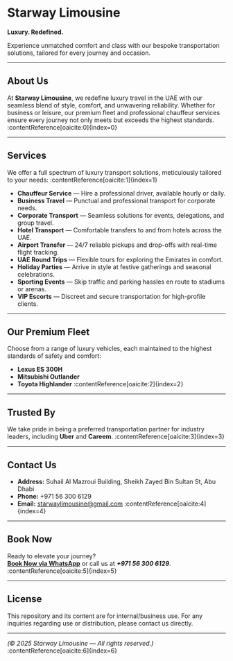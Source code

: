 # Starway Limousine

**Luxury. Redefined.**

Experience unmatched comfort and class with our bespoke transportation solutions, tailored for every journey and occasion.

---

##  About Us

At **Starway Limousine**, we redefine luxury travel in the UAE with our seamless blend of style, comfort, and unwavering reliability. Whether for business or leisure, our premium fleet and professional chauffeur services ensure every journey not only meets but exceeds the highest standards. :contentReference[oaicite:0]{index=0}

---

##  Services

We offer a full spectrum of luxury transport solutions, meticulously tailored to your needs: :contentReference[oaicite:1]{index=1}

- **Chauffeur Service** — Hire a professional driver, available hourly or daily.  
- **Business Travel** — Punctual and professional transport for corporate needs.  
- **Corporate Transport** — Seamless solutions for events, delegations, and group travel.  
- **Hotel Transport** — Comfortable transfers to and from hotels across the UAE.  
- **Airport Transfer** — 24/7 reliable pickups and drop-offs with real-time flight tracking.  
- **UAE Round Trips** — Flexible tours for exploring the Emirates in comfort.  
- **Holiday Parties** — Arrive in style at festive gatherings and seasonal celebrations.  
- **Sporting Events** — Skip traffic and parking hassles en route to stadiums or arenas.  
- **VIP Escorts** — Discreet and secure transportation for high-profile clients.

---

##  Our Premium Fleet

Choose from a range of luxury vehicles, each maintained to the highest standards of safety and comfort:  
- **Lexus ES 300H**  
- **Mitsubishi Outlander**  
- **Toyota Highlander** :contentReference[oaicite:2]{index=2}

---

##  Trusted By

We take pride in being a preferred transportation partner for industry leaders, including **Uber** and **Careem**. :contentReference[oaicite:3]{index=3}

---

##  Contact Us

- **Address:** Suhail Al Mazroui Building, Sheikh Zayed Bin Sultan St, Abu Dhabi  
- **Phone:** +971 56 300 6129  
- **Email:** starwaylimousine@gmail.com :contentReference[oaicite:4]{index=4}

---

##  Book Now

Ready to elevate your journey?  
**[Book Now via WhatsApp](http://wa.me/)** or call us at ***+971 56 300 6129***. :contentReference[oaicite:5]{index=5}

---

##  License

This repository and its content are for internal/business use. For any inquiries regarding use or distribution, please contact us directly.

---

*(© 2025 Starway Limousine — All rights reserved.)* :contentReference[oaicite:6]{index=6}
